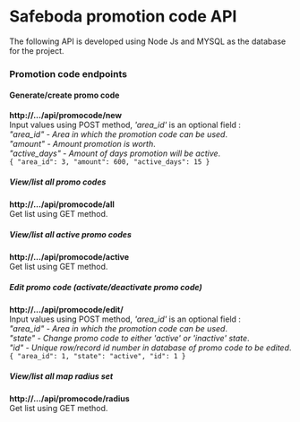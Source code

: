 # Safeboda promotion code API
The following API is developed using Node Js and 
MYSQL as the database for the project.

### Promotion code endpoints

#### Generate/create promo code
**http://.../api/promocode/new**<br>
Input values using POST method, _'area_id'_  is an optional field :
<br>
_"area_id" - Area in which the promotion code can be used_.<br>
_"amount" - Amount promotion is worth_.<br>
_"active_days" - Amount of days promotion will be active_.<br>
`{
 	"area_id": 3,
 	"amount": 600,
 	"active_days": 15
 }`

##### View/list all promo codes
**http://.../api/promocode/all**<br>
Get list using GET method.

##### View/list all active promo codes
**http://.../api/promocode/active**<br>
Get list using GET method.

##### Edit  promo code (activate/deactivate promo code)
**http://.../api/promocode/edit/**<br>
Input values using POST method, _'area_id'_  is an optional field :
<br>
_"area_id" - Area in which the promotion code can be used_.<br>
_"state" - Change promo code to either 'active' or 'inactive' state_.<br>
_"id" - Unique row/record id number in database of promo code to be edited_.<br>
 `{
  	"area_id": 1,
    "state": "active",
    "id": 1
  }`
  
##### View/list all map radius set
  **http://.../api/promocode/radius**<br>
  Get list using GET method.

